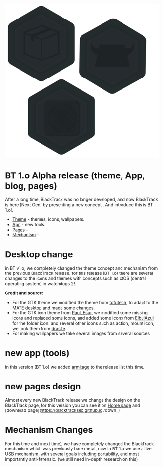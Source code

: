 <img src="assets/banner.png">

# BT 1.o Alpha release (theme, App, blog, pages)

After a long time, BlackTrack was no longer developed, and now BlackTrack is here (Next Gen) by presenting a new concept!.
And introduce this is BT 1.o!.

*	[Theme](#desktop-changes) - themes, icons, wallpapers.
*	[App](#new-app) - new tools.
*	[Pages](#new-pages) - 
*	[Mechanism](#new-mechanism) - 

# Desktop change


in BT v1.o, we completely changed the theme concept and mechanism from the previous BlackTrack release.
for this release (BT 1.o) there are several changes to the icons and themes with concepts such as ctOS (central operating system) in watchdogs 2!.

__Credit and source:__

*	For the GTK theme we modified the theme from [tofutech](https://github.com/tofutech), to adapt to the MATE desktop and made some changes.
*	For the GTK icon theme from [PaulLEsur](https://github.com/PaulLesur/plasma-pixel-icon-theme), we modified some missing icons and replaced some icons, and added some icons from [ElbulAzul](https://github.com/B00merang-Artwork/Windows-10) for the folder icon. and several other icons such as action, mount icon, we took them from [drasite](https://drasite.com/flat-remix).
*	For making wallpapers we take several images from several sources

# new app (tools)

in this version (BT 1.o) we added [armitage](#) to the release list this time.

# new pages design

Almost every new BlackTrack release we change the design on the BlackTrack page, for this version you can see it on [Home page](https://blacktracksec.github.io) and [download page](https://blacktracksec.github.io /down_)

# Mechanism Changes

For this time and (next time), we have completely changed the BlackTrack mechanism which was previously bare metal, now in BT 1.o we use a live USB mechanism, with several goals including portability, and most importantly anti-f#rensic. (we still need in-depth research on this)
